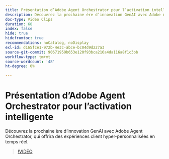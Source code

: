 ```yaml
---
title: Présentation d’Adobe Agent Orchestrator pour l’activation intelligente
description: Découvrez la prochaine ère d’innovation GenAI avec Adobe Agent Orchestrator, qui offrira des expériences client hyper-personnalisées en temps réel.
doc-type: Video Clips
duration: 68
index: false
hide: true
hidefromtoc: true
recommendations: noCatalog, noDisplay
exl-id: d165fce1-972b-4e3c-abce-bc04d9d227a3
source-git-commit: 90671959b653e120f93bca216a4da116a8f1c3bb
workflow-type: tm+mt
source-wordcount: '48'
ht-degree: 0%

---
```


# Présentation d’Adobe Agent Orchestrator pour l’activation intelligente

Découvrez la prochaine ère d’innovation GenAI avec Adobe Agent Orchestrator, qui offrira des expériences client hyper-personnalisées en temps réel.

<!-- 62_S653_3442539_67_introducing-adobes-agent-orchestrator-for-intelligent-activation -->
>[!VIDEO](https://video.tv.adobe.com/v/3460024/?learn=on&enablevpops=true&captions=fre_fr)
